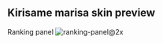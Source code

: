 ## Kirisame marisa skin preview
Ranking panel
![ranking-panel@2x](https://user-images.githubusercontent.com/116615154/198489088-38a4549e-a77c-4d75-9aff-43d18979b3c3.png)
